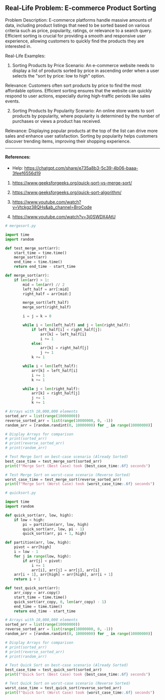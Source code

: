 ## Real-Life Problem: E-commerce Product Sorting
Problem Description:
E-commerce platforms handle massive amounts of data, including product listings that need to be sorted based on various criteria such as price, popularity, ratings, or relevance to a search query. Efficient sorting is crucial for providing a smooth and responsive user experience, allowing customers to quickly find the products they are interested in.

Real-Life Examples:
1. Sorting Products by Price
Scenario:
An e-commerce website needs to display a list of products sorted by price in ascending order when a user selects the "sort by price: low to high" option.

Relevance:
Customers often sort products by price to find the most affordable options. Efficient sorting ensures that the website can quickly respond to user actions, especially during high-traffic periods like sales events.

2. Sorting Products by Popularity
Scenario:
An online store wants to sort products by popularity, where popularity is determined by the number of purchases or views a product has received.

Relevance:
Displaying popular products at the top of the list can drive more sales and enhance user satisfaction. Sorting by popularity helps customers discover trending items, improving their shopping experience.

<hr>

#### References:
- Help: https://chatgpt.com/share/e735a8b3-5c39-4b06-baaa-3feef6556d19

1. https://www.geeksforgeeks.org/quick-sort-vs-merge-sort/
2. https://www.geeksforgeeks.org/quick-sort-algorithm/

1. https://www.youtube.com/watch?v=Vtckgz38QHs&ab_channel=BroCode
2. https://www.youtube.com/watch?v=3j0SWDX4AtU


```python
# mergesort.py

import time
import random

def test_merge_sort(arr):
    start_time = time.time()
    merge_sort(arr)
    end_time = time.time()
    return end_time - start_time

def merge_sort(arr):
    if len(arr) > 1:
        mid = len(arr) // 2
        left_half = arr[:mid]
        right_half = arr[mid:]

        merge_sort(left_half)
        merge_sort(right_half)

        i = j = k = 0

        while i < len(left_half) and j < len(right_half):
            if left_half[i] < right_half[j]:
                arr[k] = left_half[i]
                i += 1
            else:
                arr[k] = right_half[j]
                j += 1
            k += 1

        while i < len(left_half):
            arr[k] = left_half[i]
            i += 1
            k += 1

        while j < len(right_half):
            arr[k] = right_half[j]
            j += 1
            k += 1

# Arrays with 10,000,000 elements
sorted_arr = list(range(10000000))
reverse_sorted_arr = list(range(10000000, 0, -1))
random_arr = [random.randint(0, 10000000) for _ in range(10000000)]

# Display Arrays for comparison
# print(sorted_arr)
# print(reverse_sorted_arr)
# print(random_arr)

# Test Merge Sort on best-case scenario (Already Sorted)
best_case_time = test_merge_sort(sorted_arr)
print(f"Merge Sort (Best Case) took {best_case_time:.6f} seconds")

# Test Merge Sort on worst-case scenario (Reverse Sorted)
worst_case_time = test_merge_sort(reverse_sorted_arr)
print(f"Merge Sort (Worst Case) took {worst_case_time:.6f} seconds")
```


```python
# quicksort.py

import time
import random

def quick_sort(arr, low, high):
    if low < high:
        pi = partition(arr, low, high)
        quick_sort(arr, low, pi - 1)
        quick_sort(arr, pi + 1, high)

def partition(arr, low, high):
    pivot = arr[high]
    i = low - 1
    for j in range(low, high):
        if arr[j] < pivot:
            i += 1
            arr[i], arr[j] = arr[j], arr[i]
    arr[i + 1], arr[high] = arr[high], arr[i + 1]
    return i + 1

def test_quick_sort(arr):
    arr_copy = arr.copy()
    start_time = time.time()
    quick_sort(arr_copy, 0, len(arr_copy) - 1)
    end_time = time.time()
    return end_time - start_time

# Arrays with 10,000,000 elements
sorted_arr = list(range(10000000))
reverse_sorted_arr = list(range(10000000, 0, -1))
random_arr = [random.randint(0, 10000000) for _ in range(10000000)]

# Display Arrays for comparison
# print(sorted_arr)
# print(reverse_sorted_arr)
# print(random_arr)

# Test Quick Sort on best-case scenario (Already Sorted)
best_case_time = test_quick_sort(sorted_arr)
print(f"Quick Sort (Best Case) took {best_case_time:.6f} seconds")

# Test Quick Sort on worst-case scenario (Reverse Sorted)
worst_case_time = test_quick_sort(reverse_sorted_arr)
print(f"Quick Sort (Worst Case) took {worst_case_time:.6f} seconds")


```
